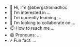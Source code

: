 - 👋 Hi, I’m @bbergstromadhoc
- 👀 I’m interested in ...
- 🌱 I’m currently learning ...
- 💞️ I’m looking to collaborate on ...
- 📫 How to reach me ...
- 😄 Pronouns: ...
- ⚡ Fun fact: ...

<!---
bbergstromadhoc/bbergstromadhoc is a ✨ special ✨ repository because its `README.md` (this file) appears on your GitHub profile.
You can click the Preview link to take a look at your changes.
--->
